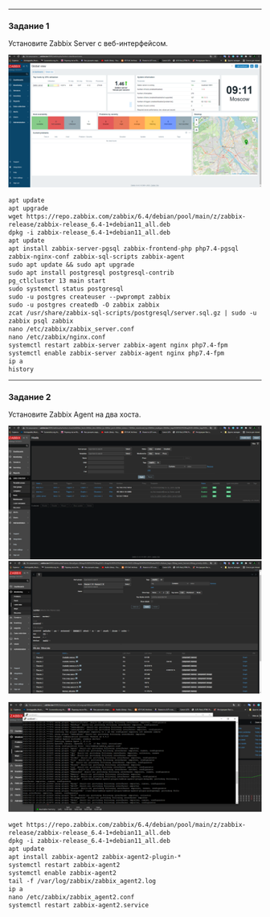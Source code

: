 
 ---

### Задание 1 

Установите Zabbix Server с веб-интерфейсом.

![zabbix1](https://github.com/Plavckov/foto/blob/main/224634956-6c48f270-48ad-4332-be2c-3bed918fc57a.png?raw=true)

```
apt update
apt upgrade
wget https://repo.zabbix.com/zabbix/6.4/debian/pool/main/z/zabbix-release/zabbix-release_6.4-1+debian11_all.deb
dpkg -i zabbix-release_6.4-1+debian11_all.deb
apt update
apt install zabbix-server-pgsql zabbix-frontend-php php7.4-pgsql zabbix-nginx-conf zabbix-sql-scripts zabbix-agent
sudo apt update && sudo apt upgrade
sudo apt install postgresql postgresql-contrib
pg_ctlcluster 13 main start
sudo systemctl status postgresql
sudo -u postgres createuser --pwprompt zabbix
sudo -u postgres createdb -O zabbix zabbix
zcat /usr/share/zabbix-sql-scripts/postgresql/server.sql.gz | sudo -u zabbix psql zabbix
nano /etc/zabbix/zabbix_server.conf
nano /etc/zabbix/nginx.conf
systemctl restart zabbix-server zabbix-agent nginx php7.4-fpm
systemctl enable zabbix-server zabbix-agent nginx php7.4-fpm
ip a
history
```
---

### Задание 2 

Установите Zabbix Agent на два хоста.

![zabbix2](https://github.com/Plavckov/foto/blob/main/1.png?raw=true)
![zabbix3](https://github.com/Plavckov/foto/blob/main/2.png?raw=true)

![zabbix4](https://github.com/Plavckov/foto/blob/main/3.png?raw=true)

```
wget https://repo.zabbix.com/zabbix/6.4/debian/pool/main/z/zabbix-release/zabbix-release_6.4-1+debian11_all.deb
dpkg -i zabbix-release_6.4-1+debian11_all.deb
apt update
apt install zabbix-agent2 zabbix-agent2-plugin-*
systemctl restart zabbix-agent2
systemctl enable zabbix-agent2
tail -f /var/log/zabbix/zabbix_agent2.log
ip a
nano /etc/zabbix/zabbix_agent2.conf
systemctl restart zabbix-agent2.service
```



